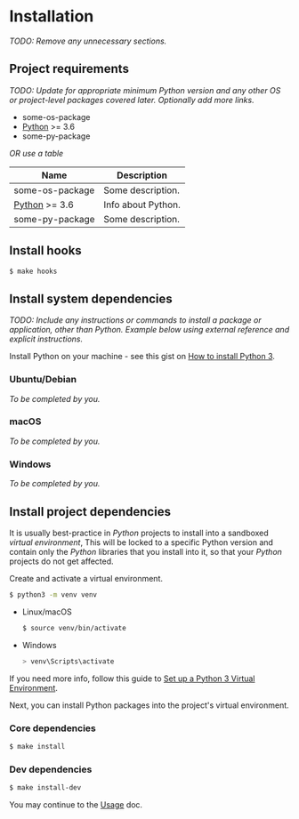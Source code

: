 # Installation

_TODO: Remove any unnecessary sections._


## Project requirements

_TODO: Update for appropriate minimum Python version and any other OS or project-level packages covered later. Optionally add more links._

- some-os-package
- [Python](https://www.python.org/) >= 3.6
- some-py-package

_OR use a table_

| Name                                     | Description        |
| ---------------------------------------- | ------------------ |
| some-os-package                          | Some description.  |
| [Python](https://www.python.org/) >= 3.6 | Info about Python. |
| some-py-package                          | Some description.  |


## Install hooks

```sh
$ make hooks
```


## Install system dependencies

_TODO: Include any instructions or commands to install a package or application, other than Python. Example below using external reference and explicit instructions._

Install Python on your machine - see this gist on [How to install Python 3](https://gist.github.com/MichaelCurrin/57caae30bd7b0991098e9804a9494c23).

### Ubuntu/Debian

_To be completed by you._

### macOS

_To be completed by you._


### Windows

_To be completed by you._


## Install project dependencies

It is usually best-practice in _Python_ projects to install into a sandboxed _virtual environment_, This will be locked to a specific Python version and contain only the _Python_ libraries that you install into it, so that your _Python_ projects do not get affected.

Create and activate a virtual environment.

```sh
$ python3 -m venv venv
```

- Linux/macOS
    ```sh
    $ source venv/bin/activate
    ```
- Windows
    ```powershell
    > venv\Scripts\activate
    ```

If you need more info, follow this guide to [Set up a Python 3 Virtual Environment](https://gist.github.com/MichaelCurrin/3a4d14ba1763b4d6a1884f56a01412b7).

Next, you can install Python packages into the project's virtual environment.

### Core dependencies

```sh
$ make install
```

### Dev dependencies

```sh
$ make install-dev
```

You may continue to the [Usage](usage.md) doc.
